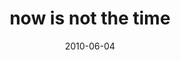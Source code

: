 ---
layout: base.njk
title : 'now is not the time' 
view_title : 'now is not the time' 
year : '2010' 
date : '2010-06-04' 
img_file : '/drawing/nowisnotthetime.png' 
html_file : 'nowsnotthetime' 
next_html : 'therearemanyoptions.html' 
year_order : '91' 
permalink : "title/{{html_file}}.html"
---